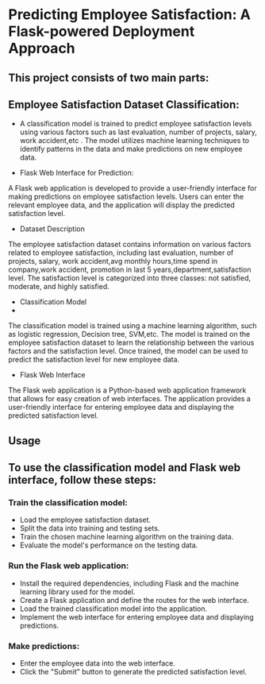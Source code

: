 # Predicting Employee Satisfaction: A Flask-powered Deployment Approach


## This project consists of two main parts:

## Employee Satisfaction Dataset Classification:

- A classification model is trained to predict employee satisfaction levels using various factors such as last evaluation, number of projects, salary, work accident,etc . The model utilizes machine learning techniques to identify patterns in the data and make predictions on new employee data.

- Flask Web Interface for Prediction:
  
A Flask web application is developed to provide a user-friendly interface for making predictions on employee satisfaction levels. Users can enter the relevant employee data, and the application will display the predicted satisfaction level.

- Dataset Description
  
The employee satisfaction dataset contains information on various factors related to employee satisfaction, including last evaluation, number of projects, salary, work accident,avg monthly hours,time spend in company,work accident, promotion in last 5 years,department,satisfaction level. The satisfaction level is categorized into three classes: not satisfied, moderate, and highly satisfied.

- Classification Model
- 
The classification model is trained using a machine learning algorithm, such as logistic regression, Decision tree, SVM,etc. The model is trained on the employee satisfaction dataset to learn the relationship between the various factors and the satisfaction level. Once trained, the model can be used to predict the satisfaction level for new employee data.

- Flask Web Interface
  
The Flask web application is a Python-based web application framework that allows for easy creation of web interfaces. The application provides a user-friendly interface for entering employee data and displaying the predicted satisfaction level.

## Usage

## To use the classification model and Flask web interface, follow these steps:

### Train the classification model:

- Load the employee satisfaction dataset.
- Split the data into training and testing sets.
- Train the chosen machine learning algorithm on the training data.
- Evaluate the model's performance on the testing data.
  
 ### Run the Flask web application:

- Install the required dependencies, including Flask and the machine learning library used for the model.
- Create a Flask application and define the routes for the web interface.
- Load the trained classification model into the application.
- Implement the web interface for entering employee data and displaying predictions.
  
### Make predictions:

- Enter the employee data into the web interface.
- Click the "Submit" button to generate the predicted satisfaction level.
